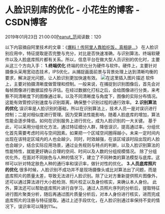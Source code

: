 
# 人脸识别库的优化 - 小花生的博客 - CSDN博客


2019年01月23日 21:00:00[Peanut_范](https://me.csdn.net/u013841196)阅读数：120


以下内容摘自阿里技术的文章：《[爆料！传阿里人靠脸吃饭，真相是…](https://mp.weixin.qq.com/s?__biz=MzIzOTU0NTQ0MA==&mid=2247488813&idx=1&sn=7ba0c55f0535f53bd233382f40b63e18&scene=21#wechat_redirect)》
在人脸识别应用中，特征提取是否完整与充分，对比是否快速准确，与识别算法、终端软硬件以及人脸底库照片都有关系。所以，信息平台在做大型人员识别的优化时，主要从这三个方向入手：
**1.终端优化**
终端的优化分为硬件与软件。硬件上，主要针对摄像头采用宽动态技术，IPS优化，从捕捉画面前景与背景处理上达到清晰均衡的要求，解决逆光问题，让人脸识别更加快速有效。
![在这里插入图片描述](https://img-blog.csdnimg.cn/20190123205744475.png?x-oss-process=image/watermark,type_ZmFuZ3poZW5naGVpdGk,shadow_10,text_aHR0cHM6Ly9ibG9nLmNzZG4ubmV0L3UwMTM4NDExOTY=,size_16,color_FFFFFF,t_70)
软件上，主要对拍摄清晰度做管理和控制。一般来说，在捕捉到识别图像后，首先会对每帧图像进行数据监控与评估。在经过数据化打标之后，会给图像进行分类，来考察不同清晰度下的图像通过率。以及不同清晰度与角度下，图像的实际分布情况。这能有效管控识别速度与识别距离，确保整个识别过程的通行效率。
[
](https://img-blog.csdnimg.cn/20190123205744475.png?x-oss-process=image/watermark,type_ZmFuZ3poZW5naGVpdGk,shadow_10,text_aHR0cHM6Ly9ibG9nLmNzZG4ubmV0L3UwMTM4NDExOTY=,size_16,color_FFFFFF,t_70)**2.识别算法的优化**
误识率是人脸识别的基础，所以在识别算法上，技术人员一是对误识进行控制；二是对相似度进行管理。因为受算法性能影响，随着人脸底库的增加，算法性能会逐步降低。如何在识别服务上进行优化，成为人脸识别的一大关键。
基于此，可以采用分组优化方法，通过特征细分人群，降低误识，提高通过率。分组优化首先需要考虑时间与空间因素。如果把一个区域空间圈得越小，未来一定时间内出现在该特定区域内的人也会越少。同时，时效越强，在该区域该时段出现的人脸也会越少，结合实际应用场景，通过业务规则与特点的判断，以及人脸识别算法的性能特性，就能更好确认合理的空间、时间以及人数的分组规模情况。
除了分组优化外，在面对不同肤色与人种的情况下，建立了不同种类的算法模型与底库。这样可以针对特定肤色人种的通行率和误识率，做针对性的优化。
**3.人员底库照片的优化**
很多时候，人脸识别不成功并不是现场摄像头或比对算法出了问题，而是底库照片的质量太差，导致无法进行人脸识别。除了让对方重新提供照片图像外，还可以通过算法进行大小脸检测、照片校正以及身份核实，来确认本人身份。
此外，算法还可以帮助底库照片进行自学习。通过人员照片序列的分析后，提取特征进行图片聚类分析，随后再通过图片质量分析后，对本人身份进行核实，进而完成底库照片的注册与特征提取。通过上述手段优化，在人脸识别通过率保持不变的情况下，误识率可以降到1‰。

[
](https://img-blog.csdnimg.cn/20190123205744475.png?x-oss-process=image/watermark,type_ZmFuZ3poZW5naGVpdGk,shadow_10,text_aHR0cHM6Ly9ibG9nLmNzZG4ubmV0L3UwMTM4NDExOTY=,size_16,color_FFFFFF,t_70)

